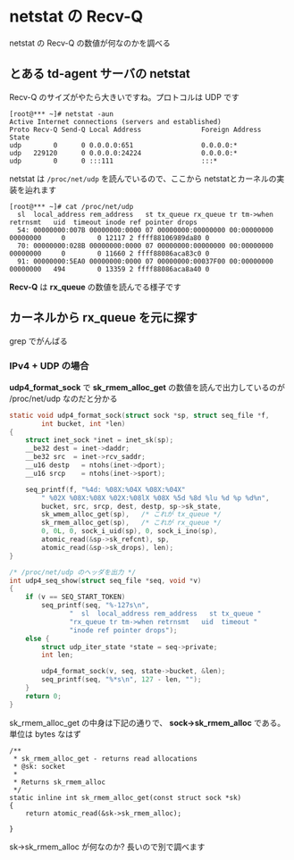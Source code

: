# netstat の Recv-Q

netstat の Recv-Q の数値が何なのかを調べる

## とある td-agent サーバの netstat 

Recv-Q のサイズがやたら大きいですね。プロトコルは UDP です

```
[root@*** ~]# netstat -aun 
Active Internet connections (servers and established)
Proto Recv-Q Send-Q Local Address               Foreign Address             State      
udp        0      0 0.0.0.0:651                 0.0.0.0:*                               
udp   229120      0 0.0.0.0:24224               0.0.0.0:*                               
udp        0      0 :::111                      :::*                                    
```

netstat は `/proc/net/udp` を読んでいるので、ここから netstatとカーネルの実装を辿れます

```
[root@*** ~]# cat /proc/net/udp
  sl  local_address rem_address   st tx_queue rx_queue tr tm->when retrnsmt   uid  timeout inode ref pointer drops             
  54: 00000000:007B 00000000:0000 07 00000000:00000000 00:00000000 00000000     0        0 12117 2 ffff88106989da80 0          
  70: 00000000:028B 00000000:0000 07 00000000:00000000 00:00000000 00000000     0        0 11660 2 ffff88086aca83c0 0          
  91: 00000000:5EA0 00000000:0000 07 00000000:00037F00 00:00000000 00000000   494        0 13359 2 ffff88086aca8a40 0          
```

**Recv-Q** は **rx_queue** の数値を読んでる様子です

## カーネルから rx_queue を元に探す

grep でがんばる

### IPv4 + UDP の場合

**udp4_format_sock** で **sk_rmem_alloc_get** の数値を読んで出力しているのが /proc/net/udp なのだと分かる

```c
static void udp4_format_sock(struct sock *sp, struct seq_file *f,
		int bucket, int *len)
{
	struct inet_sock *inet = inet_sk(sp);
	__be32 dest = inet->daddr;
	__be32 src  = inet->rcv_saddr;
	__u16 destp	  = ntohs(inet->dport);
	__u16 srcp	  = ntohs(inet->sport);

	seq_printf(f, "%4d: %08X:%04X %08X:%04X"
		" %02X %08X:%08X %02X:%08lX %08X %5d %8d %lu %d %p %d%n",
		bucket, src, srcp, dest, destp, sp->sk_state,
		sk_wmem_alloc_get(sp),   /* これが tx_queue */
		sk_rmem_alloc_get(sp),   /* これが rx_queue */
		0, 0L, 0, sock_i_uid(sp), 0, sock_i_ino(sp),
		atomic_read(&sp->sk_refcnt), sp,
		atomic_read(&sp->sk_drops), len);
}

/* /proc/net/udp のヘッダを出力 */
int udp4_seq_show(struct seq_file *seq, void *v)
{
	if (v == SEQ_START_TOKEN)
		seq_printf(seq, "%-127s\n",
			   "  sl  local_address rem_address   st tx_queue "
			   "rx_queue tr tm->when retrnsmt   uid  timeout "
			   "inode ref pointer drops");
	else {
		struct udp_iter_state *state = seq->private;
		int len;

		udp4_format_sock(v, seq, state->bucket, &len);
		seq_printf(seq, "%*s\n", 127 - len, "");
	}
	return 0;
}
```

sk_rmem_alloc_get の中身は下記の通りで、 **sock->sk_rmem_alloc** である。単位は bytes なはず

```
/**
 * sk_rmem_alloc_get - returns read allocations
 * @sk: socket
 *
 * Returns sk_rmem_alloc
 */
static inline int sk_rmem_alloc_get(const struct sock *sk)
{
	return atomic_read(&sk->sk_rmem_alloc);
	
}
```

sk->sk_rmem_alloc が何なのか? 長いので別で調べます